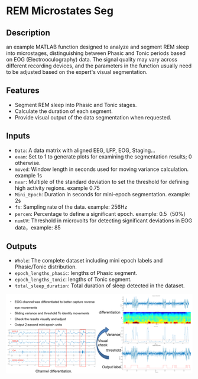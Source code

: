 # REM Microstates Seg

## Description
an example MATLAB function designed to analyze and segment REM sleep into microstages, distinguishing between Phasic and Tonic periods based on EOG (Electrooculography) data.
The signal quality may vary across different recording devices, and the parameters in the function usually need to be adjusted based on the expert's visual segmentation.

## Features
- Segment REM sleep into Phasic and Tonic stages.
- Calculate the duration of each segment.
- Provide visual output of the data segmentation when requested.

## Inputs
- `Data`: A data matrix with aligned EEG, LFP, EOG, Staging... 
- `exam`: Set to 1 to generate plots for examining the segmentation results; 0 otherwise.
- `moved`: Window length in seconds used for moving variance calculation. example 1s
- `nvar`: Multiple of the standard deviation to set the threshold for defining high activity regions. example 0.75 
- `Mini_Epoch`: Duration in seconds for mini-epoch segmentation. example: 2s
- `fs`: Sampling rate of the data. example: 256Hz 
- `percen`: Percentage to define a significant epoch. example: 0.5（50%）
- `numUV`: Threshold in microvolts for detecting significant deviations in EOG data，example: 85

## Outputs
- `Whole`: The complete dataset including mini epoch labels and Phasic/Tonic distribution.
- `epoch_lengths_phasic`: lengths of Phasic segment.
- `epoch_lengths_tonic`: lengths of Tonic segment.
- `total_sleep_duration`: Total duration of sleep detected in the dataset.

![Example Image](/fig.jpg "fig")
